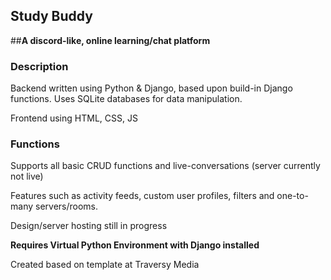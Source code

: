 ## Study Buddy

##**A discord-like, online learning/chat platform**

### Description

Backend written using Python & Django, based upon build-in Django functions. Uses SQLite databases for data manipulation.

Frontend using HTML, CSS, JS

### Functions

Supports all basic CRUD functions and live-conversations (server currently not live)

Features such as activity feeds, custom user profiles, filters and one-to-many servers/rooms.

Design/server hosting still in progress

**Requires Virtual Python Environment with Django installed**

Created based on template at Traversy Media




